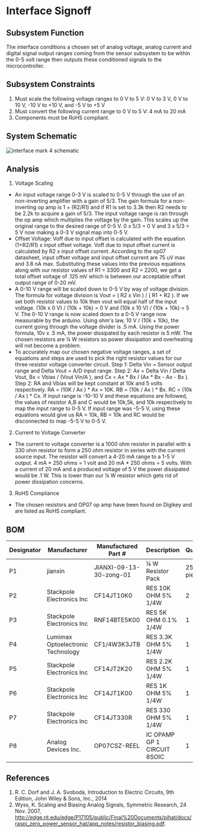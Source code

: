 # Interface Signoff

## Subsystem Function
The interface conditions a chosen set of analog voltage, analog current and digital signal output ranges coming from the sensor subsystem to be within the 0-5 volt range then outputs these conditioned signals to the microcontroller. 

## Subsystem Constraints
1) Must scale the following voltage ranges to 0 V to 5 V: 0 V to 3 V, 0 V to 10 V, -10 V to +10 V, and -5 V to +5 V   
2) Must convert the following current range to 0 V to 5 V: 4 mA to 20 mA 
3) Components must be RoHS compliant.

## System Schematic

![interface mark 4 schematic](https://user-images.githubusercontent.com/118490274/221021575-84961aa4-f1ab-4bcb-8f68-d329e3176402.PNG)

## Analysis

1) Voltage Scaling
* An input voltage range 0-3 V is scaled to 0-5 V through the use of an non-inverting amplifier with a gain of 5/3. The gain formula for a non-inverting op amp is 1 + (R2/R1) and if R1 is set to 3.3k then R2 needs to be 2.2k to acquire a gain of 5/3. The input voltage range is ran through the op amp which multiplies the voltage by the gain. This scales up the original range to the desired range of 0-5 V. 0 x 5/3 = 0 V and 3 x 5/3 = 5 V now making a 0-3 V signal map into 0-5 V.
* Offset Voltage: Voff due to input offset is calculated with the equation (1+R2/R1) x input offset voltage. Voff due to input offset current is calculated by R2 x input offset current. According to the op07 datasheet, input offset voltage and input offset current are 75 uV max and 3.8 nA max. Substituting these values into the previous equations along with our resistor values of R1 = 3300 and R2 = 2200, we get a total offset voltage of .125 mV which is between our acceptable offset output range of 0-20 mV.
* A 0-10 V range will be scaled down to 0-5 V by way of voltage division. The formula for voltage division is Vout = ( R2 x Vin ) / ( R1 + R2 ). If we set both resistor values to 10k then vout will equal half of the input voltage. (10k x 0 V) / (10k + 10k) = 0 V and (10k x 10 V) / (10k + 10k) = 5 V. The 0-10 V range is now scaled down to a 0-5 V range now measurable by the arduino. Using ohm's law, 10 V / (10k + 10k),  the current going through the voltage divider is .5 mA. Using the power formula, 10v x .5 mA, the power dissipated by each resistor is 5 mW. The chosen resistors are  ¼ W resistors so power dissipation and overheating will not become a problem. 
* To accurately map our chosen negative voltage ranges, a set of equations and steps are used to pick the right resistor values for our three resistor voltage converter circuit. Step 1: Delta Vin = Sensor output range and Delta Vout =  A/D input range. Step 2: Ax = Delta Vin /  Delta Vout, Bx = Vbias / (Vout Vin/A ), and Cx = Ax * Bx / (Ax * Bx - Ax - Bx ). Step 2: RA and Vbias will be kept constant at 10k and 5 volts respectively. RA = (10K / Ax ) * Ax  = 10K. RB = (10k / Ax ) * Bx. RC = (10k / Ax ) * Cx. If input range is -10-10 V and these equations are followed, the values of resistor A,B and C would be 10k,5k, and 10k respectively to map the input range to 0-5 V. If input range was -5-5 V, using these equations would give us RA = 10k, RB = 10k and RC would be disconnected to map -5-5 V to 0-5 V. 

2) Current to Voltage Converter
* The current to voltage converter is a 1000 ohm resistor in parallel with a 330 ohm resistor to form a 250 ohm resistor in series with the current source input. The resistor will convert a 4-20 mA range to a 1-5 V output. 4 mA * 250 ohms = 1 volt and 20 mA * 250 ohms = 5 volts. With a current of 20 mA and a produced voltage of 5 V the power dissipated would be .1 W. This is lower than our ¼ W resistor which gets rid of power dissipation concerns. 
  
3) RoHS Compliance
* The chosen resistors and OP07 op amp have been found on Digikey and are listed as RoHS compliant.  

## BOM

| Designator   | Manufacturer                       | Manufactured Part #     | Description                         | Quantity    | Price       |
|------------- |----------------------------------- |-------------------------|-------------------------------------|-------------|-------------|
| P1           | ‎jianxin                           | JIANXI-09-13-30-zong-01 | ¼ W Resistor Pack                   | 25 pieces   | $6.99       |
| P2           | Stackpole Electronics Inc          |CF14JT10K0               | RES 10K OHM 5% 1/4W                 | 2           | $0.00729    |
| P3           | Stackpole Electronics Inc          |RNF14BTE5K00             | RES 5K OHM 0.1% 1/4W                | 1           | $0.13965    |
| P4           | Lumimax Optoelectronic Technology  | CF1/4W3K3JTB            | RES 3.3K OHM 5% 1/4W                | 1           | $0.01144    |
| P5           | Stackpole Electronics Inc          | CF14JT2K20              | RES 2.2K OHM 5% 1/4W                | 1           | $0.1        |
| P6           | Stackpole Electronics Inc          | CF14JT1K00              | RES 1K OHM 5% 1/4W                  | 1           | $0.1        |
| P7           | Stackpole Electronics Inc          |  CF14JT330R             | RES 330 OHM 5% 1/4W                 | 1           | $0.1        |
| P8           | 	Analog Devices Inc.               | OP07CSZ-REEL            | IC OPAMP GP 1 CIRCUIT 8SOIC         | 1           | $2.31000    |



## References
1) R. C. Dorf and J. A. Svoboda, Introduction to Electric Circuits, 9th Edition, John Wiley & Sons, Inc., 2014   
2) Wyss, K. Scaling and Biasing Analog Signals, Symmetric Research, 24 Nov. 2007, http://edge.rit.edu/edge/P17105/public/Final%20Documents/pihat/docs/raspi_zero_power_sensor_hat/app_notes/resistor_biasing.pdf.  
